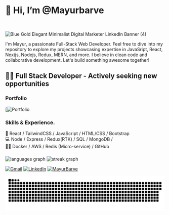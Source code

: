 <h1>👋 Hi, I’m @Mayurbarve</h1><br>

![Blue Gold Elegant Minimalist Digital Marketer LinkedIn Banner (4)](https://github.com/Mayurbarve/Mayurbarve/assets/136147003/3547af61-4db6-4c2f-a9eb-cf040fe2791b)




I'm Mayur, a passionate Full-Stack Web Developer. Feel free to dive into my repository to explore my projects showcasing expertise in JavaSript, React, Nextjs, Nodejs, Redux, MERN, and more. I believe in clean code and collaborative development. 
Let's build something awesome together!

## 👨‍💻 Full Stack Developer - Actively seeking new opportunities



### Portfolio
[![Portfolio]()

### Skills & Experience.

📕 React / TailwindCSS / JavaScript / HTML/CSS / Bootstrap <br>
💻 Node / Express / Redux(RTK) / SQL / MongoDB / <br>
👨‍💻 Docker / AWS / Redis (Micro-service) / GitHub <br>

###

<div align="left">
<!--   <img src="https://github-readme-stats.vercel.app/api?username=Mayurbarve&hide_title=false&hide_rank=false&show_icons=true&include_all_commits=true&count_private=true&disable_animations=false&theme=dracula&locale=en&hide_border=false&order=1" height="150" alt="stats graph"  /> -->
<img src="https://github-readme-stats.vercel.app/api/top-langs?username=Mayurbarve&locale=en&hide_title=false&layout=compact&card_width=320&langs_count=5&theme=dracula&hide_border=false&order=2" height="150" alt="languages graph"/>
<img src="https://streak-stats.demolab.com?user=Mayurbarve&locale=en&mode=daily&theme=dark&hide_border=false&border_radius=5&order=3" alt="streak graph" height="150"  />
</div>


<div align="left">
</div>

<a href="mayurbarve04@gmail.com"><img src="https://img.shields.io/badge/-Gmail-c14438?style=flat-square&logo=Gmail&logoColor=white&link=mayurbarve04@gmail.com" alt="Gmail"></a>
<a href="https://www.linkedin.com/in/mayur-dudhbarve-432903285"><img src="https://img.shields.io/badge/LinkedIn-%230077B5.svg?&style=flat-square&logo=linkedin&logoColor=white" alt="LinkedIn"></a>
<a href="https://github.com/Mayurbarve?tab=repositories"> <img src="https://komarev.com/ghpvc/?username=MayurBarve" alt="MayurBarve" /> </a>

<p align="center">
 <img width="1000" src="assets/github-snake.svg" alt="snake"/>
</p>
